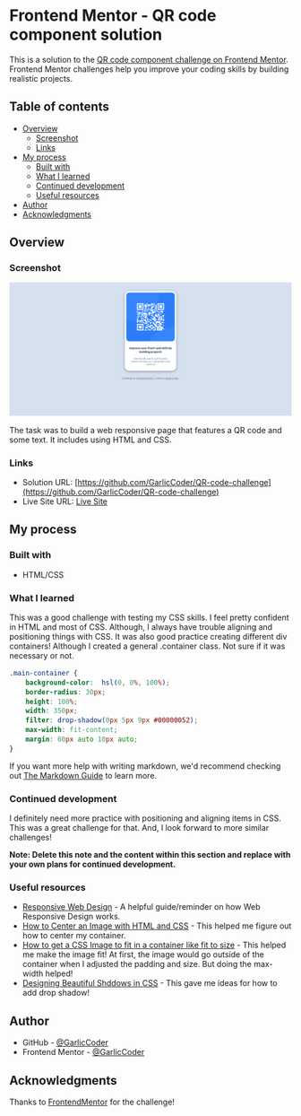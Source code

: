 # Frontend Mentor - QR code component solution

This is a solution to the [QR code component challenge on Frontend Mentor](https://www.frontendmentor.io/challenges/qr-code-component-iux_sIO_H). Frontend Mentor challenges help you improve your coding skills by building realistic projects. 

## Table of contents

- [Overview](#overview)
  - [Screenshot](#screenshot)
  - [Links](#links)
- [My process](#my-process)
  - [Built with](#built-with)
  - [What I learned](#what-i-learned)
  - [Continued development](#continued-development)
  - [Useful resources](#useful-resources)
- [Author](#author)
- [Acknowledgments](#acknowledgments)


## Overview

### Screenshot

![](./images/screenshot.png)

The task was to build a web responsive page that features a QR code and some text. It includes using HTML and CSS. 

### Links

- Solution URL: [https://github.com/GarlicCoder/QR-code-challenge](https://github.com/GarlicCoder/QR-code-challenge)
- Live Site URL: [Live Site](https://garliccoder.github.io/QR-code-challenge/)

## My process

### Built with

- HTML/CSS

### What I learned

This was a good challenge with testing my CSS skills. I feel pretty confident in HTML and most of CSS. Although, I always have trouble aligning and positioning things with CSS. It was also good practice creating different div containers! Although I created a general .container class. Not sure if it was necessary or not.

```css
.main-container {
    background-color:  hsl(0, 0%, 100%);
    border-radius: 30px;
    height: 100%;
    width: 350px;
    filter: drop-shadow(0px 5px 9px #00000052);
    max-width: fit-content;
    margin: 60px auto 10px auto;
}
```


If you want more help with writing markdown, we'd recommend checking out [The Markdown Guide](https://www.markdownguide.org/) to learn more.


### Continued development

I definitely need more practice with positioning and aligning items in CSS. This was a great challenge for that. And, I look forward to more similar challenges!

**Note: Delete this note and the content within this section and replace with your own plans for continued development.**

### Useful resources

- [Responsive Web Design](https://www.w3schools.com/css/css_rwd_intro.asp) - A helpful guide/reminder on  how Web Responsive Design works. 
- [How to Center an Image with HTML and CSS](https://blog.hubspot.com/website/center-an-image-in-html#) - This helped me figure out how to center my container. 
- [How to get a CSS Image to fit in a container like fit to size](https://www.shecodes.io/athena/72487-how-to-get-a-css-image-to-fit-in-a-container-like-fit-to-size#) - This helped me make the image fit! At first, the image would go outside of the container when I adjusted the padding and size. But doing the max-width helped!
- [Designing Beautiful Shddows in CSS](https://www.joshwcomeau.com/css/designing-shadows/) - This gave me ideas for how to add drop shadow! 
## Author

- GitHub - [@GarlicCoder](https://github.com/GarlicCoder)
- Frontend Mentor - [@GarlicCoder](https://www.frontendmentor.io/profile/GarlicCoder)

## Acknowledgments

Thanks to [FrontendMentor](https://www.frontendmentor.io/) for the challenge!